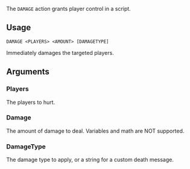 The `DAMAGE` action grants player control in a script.

## Usage
```
DAMAGE <PLAYERS> <AMOUNT> [DAMAGETYPE]
```
Immediately damages the targeted players.

## Arguments

### Players
The players to hurt.

### Damage
The amount of damage to deal. Variables and math are NOT supported.

### DamageType
The damage type to apply, or a string for a custom death message.